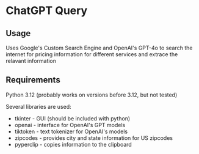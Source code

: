 # ChatGPT Query

## Usage

Uses Google's Custom Search Engine and OpenAI's GPT-4o to search the internet for pricing information for different services and extrace the relavant information

## Requirements

Python 3.12 (probably works on versions before 3.12, but not tested)

Several libraries are used:

- tkinter - GUI (should be included with python)
- openai - interface for OpenAI's GPT models
- tiktoken - text tokenizer for OpenAI's models
- zipcodes - provides city and state information for US zipcodes
- pyperclip - copies information to the clipboard

